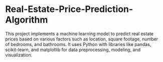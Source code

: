 # Real-Estate-Price-Prediction-Algorithm
This project implements a machine learning model to predict real estate prices based on various factors such as location, square footage, number of bedrooms, and bathrooms. It uses Python with libraries like pandas, scikit-learn, and matplotlib for data preprocessing, modeling, and visualization.
